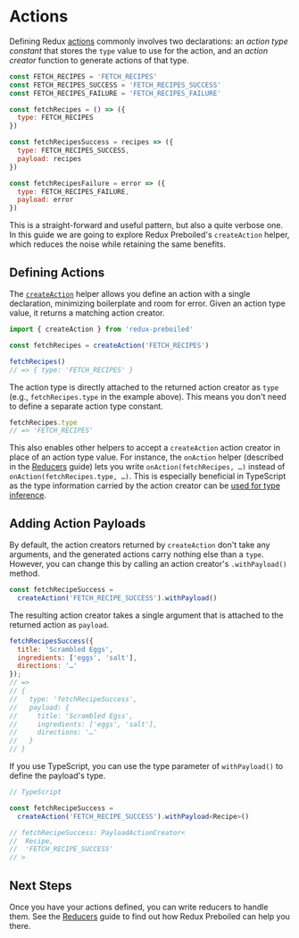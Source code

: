 # Actions

Defining Redux [actions][redux-actions] commonly involves two declarations: an
_action type constant_ that stores the `type` value to use for the action, and
an _action creator_ function to generate actions of that type.

```js
const FETCH_RECIPES = 'FETCH_RECIPES'
const FETCH_RECIPES_SUCCESS = 'FETCH_RECIPES_SUCCESS'
const FETCH_RECIPES_FAILURE = 'FETCH_RECIPES_FAILURE'

const fetchRecipes = () => ({
  type: FETCH_RECIPES
})

const fetchRecipesSuccess = recipes => ({
  type: FETCH_RECIPES_SUCCESS,
  payload: recipes
})

const fetchRecipesFailure = error => ({
  type: FETCH_RECIPES_FAILURE,
  payload: error
})
```

This is a straight-forward and useful pattern, but also a quite verbose one.
In this guide we are going to explore Redux Preboiled's `createAction` helper,
which reduces the noise while retaining the same benefits. 

## Defining Actions

The [`createAction`](./api/createAction.md) helper allows you define an
action with a single declaration, minimizing boilerplate and room for error.
Given an action type value, it returns a matching action creator.

```js
import { createAction } from 'redux-preboiled'

const fetchRecipes = createAction('FETCH_RECIPES')

fetchRecipes()
// => { type: 'FETCH_RECIPES' }
```

The action type is directly attached to the returned action creator as `type`
(e.g., `fetchRecipes.type` in the example above). This means you don't need to
define a separate action type constant.

```js
fetchRecipes.type
// => 'FETCH_RECIPES'
```

This also enables other helpers to accept a `createAction` action creator in
place of an action type value. For instance, the `onAction` helper (described
in the [Reducers](./reducers.md) guide) lets you write `onAction(fetchRecipes,
…)` instead of `onAction(fetchRecipes.type, …)`. This is especially beneficial
in TypeScript as the type information carried by the action creator can be
[used for type inference](../api/onAction.md#typescript-notes). 

## Adding Action Payloads

By default, the action creators returned by `createAction` don't take any
arguments, and the generated actions carry nothing else than a `type`.
However, you can change this by calling an action creator's `.withPayload()`
method.

```js
const fetchRecipeSuccess = 
  createAction('FETCH_RECIPE_SUCCESS').withPayload()
```

The resulting action creator takes a single argument that is attached to the
returned action as `payload`.

```js
fetchRecipesSuccess({
  title: 'Scrambled Eggs',
  ingredients: ['eggs', 'salt'],
  directions: '…'
});
// => 
// {
//   type: 'fetchRecipeSuccess',
//   payload: {
//     title: 'Scrambled Egss',
//     ingredients: ['eggs', 'salt'],
//     directions: '…'
//   }
// }
```

If you use TypeScript, you can use the type parameter of `withPayload()` to
define the payload's type.

```ts
// TypeScript

const fetchRecipeSuccess = 
  createAction('FETCH_RECIPE_SUCCESS').withPayload<Recipe>()

// fetchRecipeSuccess: PayloadActionCreator<
//  Recipe, 
//  'FETCH_RECIPE_SUCCESS'
// >
```

## Next Steps

Once you have your actions defined, you can write reducers to handle them. See
the [Reducers](./reducers.md) guide to find out how Redux Preboiled can help
you there.

[redux-actions]: https://redux.js.org/basics/actions
